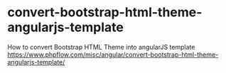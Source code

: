 # convert-bootstrap-html-theme-angularjs-template
How to convert Bootstrap HTML Theme into angularJS template 
https://www.phpflow.com/misc/angular/convert-bootstrap-html-theme-angularjs-template/
